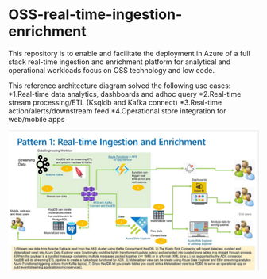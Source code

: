 # OSS-real-time-ingestion-enrichment
This repository is to enable and facilitate the deployment in Azure of a full stack real-time ingestion and enrichment platform for analytical and operational workloads focus on OSS technology and low code. 

This reference architecture diagram solved the following use cases:
*1.Real-time data analytics, dashboards and adhoc query
*2.Real-time stream processing/ETL (Ksqldb and Kafka connect)
*3.Real-time action/alerts/downstream feed
*4.Operational store integration for web/mobile apps

  ![Architecture](https://github.com/javierromancsa/images/blob/main/images01.JPG)
